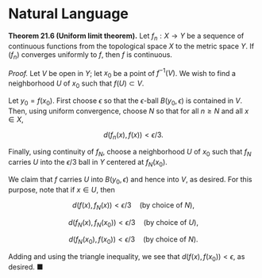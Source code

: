 # Natural Language

**Theorem 21.6 (Uniform limit theorem).** Let $f_n : X \to Y$ be a sequence of continuous functions from the topological space $X$ to the metric space $Y$. If $(f_n)$ converges uniformly to $f$, then $f$ is continuous.

*Proof.* Let $V$ be open in $Y$; let $x_0$ be a point of $f^{-1}(V)$. We wish to find a neighborhood $U$ of $x_0$ such that $f(U) \subset V$.

Let $y_0 = f(x_0)$. First choose $\epsilon$ so that the $\epsilon$-ball $B(y_0, \epsilon)$ is contained in $V$. Then, using uniform convergence, choose $N$ so that for all $n \geq N$ and all $x \in X$,

$$d(f_n(x), f(x)) < \epsilon / 3.$$

Finally, using continuity of $f_N$, choose a neighborhood $U$ of $x_0$ such that $f_N$ carries $U$ into the $\epsilon / 3$ ball in $Y$ centered at $f_N(x_0)$.

We claim that $f$ carries $U$ into $B(y_0, \epsilon)$ and hence into $V$, as desired. For this purpose, note that if $x \in U$, then

$$d(f(x), f_N(x)) < \epsilon / 3 \quad \text{(by choice of $N$)},$$

$$d(f_N(x), f_N(x_0)) < \epsilon / 3 \quad \text{(by choice of $U$)},$$

$$d(f_N(x_0), f(x_0)) < \epsilon / 3 \quad \text{(by choice of $N$)}.$$

Adding and using the triangle inequality, we see that $d(f(x), f(x_0)) < \epsilon$, as desired. ■
